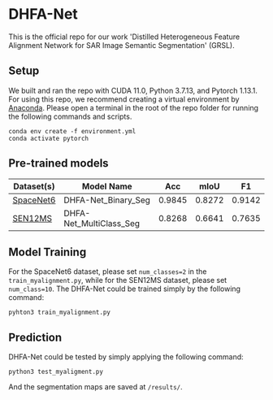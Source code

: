 # DHFA-Net
This is the official repo for our work 'Distilled Heterogeneous Feature Alignment Network for SAR Image Semantic Segmentation' (GRSL).
## Setup
We built and ran the repo with CUDA 11.0, Python 3.7.13, and Pytorch 1.13.1. For using this repo, we recommend creating a virtual environment by [Anaconda](https://www.anaconda.com/download). Please open a terminal in the root of the repo folder for running the following commands and scripts.
```pytorch
conda env create -f environment.yml
conda activate pytorch
```
## Pre-trained models

Dataset(s) | Model Name | Acc | mIoU | F1
---- | ----- | ------ | ------ | ------ 
[SpaceNet6](https://spacenet.ai/sn6-challenge/) | DHFA-Net_Binary_Seg | 0.9845 | 0.8272 | 0.9142
[SEN12MS](https://arxiv.org/pdf/1906.07789v1.pdf) | DHFA-Net_MultiClass_Seg | 0.8268 | 0.6641 | 0.7635 

## Model Training
For the SpaceNet6 dataset, please set ```num_classes=2``` in the ```train_myalignment.py```, while for the SEN12MS dataset, please set ```num_class=10```. The DHFA-Net could be trained simply by the following command:
```pytorch
pyhton3 train_myalignment.py
```
## Prediction
DHFA-Net could be tested by simply applying the following command:
```pytorch
python3 test_myaligment.py
```
And the segmentation maps are saved at ```/results/```.
